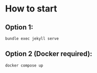 # How to start

## Option 1: 
```
bundle exec jekyll serve
```

## Option 2 (Docker required): 
```
docker compose up
```

